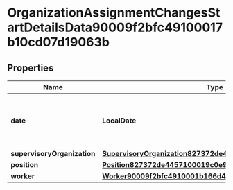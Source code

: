 

# OrganizationAssignmentChangesStartDetailsData90009f2bfc49100017b10cd07d19063b


## Properties

| Name | Type | Description | Notes |
|------------ | ------------- | ------------- | -------------|
|**date** | **LocalDate** | The date this business process takes effect. |  [optional] |
|**supervisoryOrganization** | [**SupervisoryOrganization827372de445710001cfe36968a480000**](SupervisoryOrganization827372de445710001cfe36968a480000.md) |  |  [optional] |
|**position** | [**Position827372de4457100019c0e9c5977d0000**](Position827372de4457100019c0e9c5977d0000.md) |  |  |
|**worker** | [**Worker90009f2bfc4910001b166d44a72c0727**](Worker90009f2bfc4910001b166d44a72c0727.md) |  |  [optional] |



